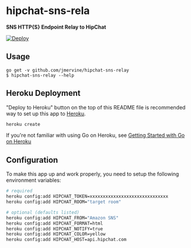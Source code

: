 # hipchat-sns-rela

**SNS HTTP{S} Endpoint Relay to HipChat**

[![Deploy](https://www.herokucdn.com/deploy/button.svg)](https://heroku.com/deploy)

## Usage

```
go get -v github.com/jmervine/hipchat-sns-relay
$ hipchat-sns-relay --help
```


## Heroku Deployment

"Deploy to Heroku" button on the top of this README file is recommended way to set up this app to [Heroku](https://www.heroku.com/).

```bash
heroku create
```

If you're not familiar with using Go on Heroku, see [Getting Started with Go on Heroku](https://devcenter.heroku.com/articles/getting-started-with-go)

## Configuration

To make this app up and work properly, you need to setup the following environment variables:

```bash
# required
heroku config:add HIPCHAT_TOKEN=xxxxxxxxxxxxxxxxxxxxxxxxxxxxxx
heroku config:add HIPCHAT_ROOM="target room"

# optional (defaults listed)
heroku config:add HIPCHAT_FROM="Amazon SNS"
heroku config:add HIPCHAT_FORMAT=html
heroku config:add HIPCHAT_NOTIFY=true
heroku config:add HIPCHAT_COLOR=yellow
heroku config:add HIPCHAT_HOST=api.hipchat.com
```

